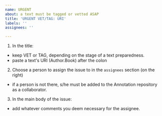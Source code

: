 ```yaml
---
name: URGENT
about: a text must be tagged or vetted ASAP
title: 'URGENT VET/TAG: URI'
labels: ''
assignees: ''

---
```


1. In the title:
  * keep VET or TAG, depending on the stage of a text preparedness.
  * paste a text's URI (Author.Book) after the colon
2. Choose a person to assign the issue to in the `assignees` section (on the right)
  * if a person is not there, s/he must be added to the Annotation repository as a collaborator.
3. In the main body of the issue:
  * add whatever comments you deem necessary for the assignee.

